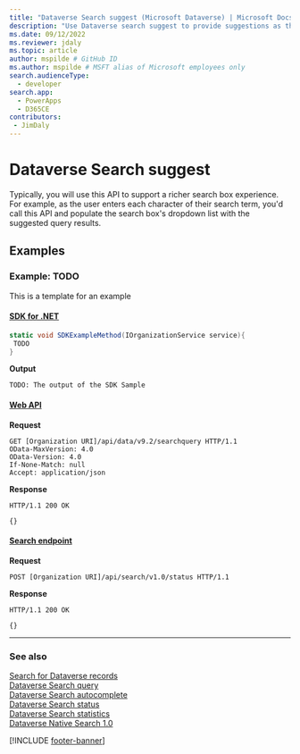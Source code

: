 ```yaml
---
title: "Dataverse Search suggest (Microsoft Dataverse) | Microsoft Docs" # Intent and product brand in a unique string of 43-59 chars including spaces
description: "Use Dataverse search suggest to provide suggestions as the user enters text into a form field." # 115-145 characters including spaces. This abstract displays in the search result.
ms.date: 09/12/2022
ms.reviewer: jdaly
ms.topic: article
author: mspilde # GitHub ID
ms.author: mspilde # MSFT alias of Microsoft employees only
search.audienceType: 
  - developer
search.app: 
  - PowerApps
  - D365CE
contributors:
 - JimDaly
---
```

# Dataverse Search suggest

Typically, you will use this API to support a richer search box experience. For example, as the user enters each character of their search term, you'd call this API and populate the search box's dropdown list with the suggested query results. 



## Examples

### Example: TODO

This is a template for an example


#### [SDK for .NET](#tab/sdk)

```csharp
static void SDKExampleMethod(IOrganizationService service){
 TODO
}
```
**Output**

```
TODO: The output of the SDK Sample
```

#### [Web API](#tab/webapi)

**Request**

```http
GET [Organization URI]/api/data/v9.2/searchquery HTTP/1.1
OData-MaxVersion: 4.0
OData-Version: 4.0
If-None-Match: null
Accept: application/json
```

**Response**

```http
HTTP/1.1 200 OK

{}
```

#### [Search endpoint](#tab/search)

**Request**

```http
POST [Organization URI]/api/search/v1.0/status HTTP/1.1
```

**Response**

```http
HTTP/1.1 200 OK

{}
```


---


### See also

[Search for Dataverse records](overview.md)<br />
[Dataverse Search query](query.md)<br />
[Dataverse Search autocomplete](autocomplete.md)<br />
[Dataverse Search status](status.md)<br />
[Dataverse Search statistics](statistics.md)<br />
[Dataverse Native Search 1.0](search1.0.md)

[!INCLUDE [footer-banner](../../../includes/footer-banner.md)]